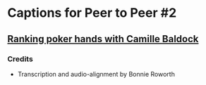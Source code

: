 # Captions for Peer to Peer #2
## [Ranking poker hands with Camille Baldock][product]

### Credits

* Transcription and audio-alignment by Bonnie Roworth

[product]: http://peertopeer.io/videos/2-camille-baldock/
